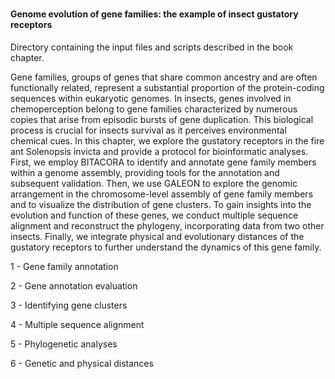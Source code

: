 #

#### Genome evolution of gene families: the example of insect gustatory receptors


Directory containing the input files and scripts described in the book chapter.


Gene families, groups of genes that share common ancestry and are often functionally related, represent a substantial proportion of the protein-coding sequences within eukaryotic genomes. In insects, genes involved in chemoperception belong to gene families characterized by numerous copies that arise from episodic bursts of gene duplication. This biological process is crucial for insects survival as it perceives environmental chemical cues. In this chapter, we explore the gustatory receptors in the fire ant Solenopsis invicta and provide a protocol for bioinformatic analyses. First, we employ BITACORA to identify and annotate gene family members within a genome assembly, providing tools for the annotation and subsequent validation. Then, we use GALEON to explore the genomic arrangement in the chromosome-level assembly of gene family members and to visualize the distribution of gene clusters. To gain insights into the evolution and function of these genes, we conduct multiple sequence alignment and reconstruct the phylogeny, incorporating data from two other insects. Finally, we integrate physical and evolutionary distances of the gustatory receptors to further understand the dynamics of this gene family.


1 - Gene family annotation

2 - Gene annotation evaluation

3 - Identifying gene clusters

4 - Multiple sequence alignment

5 - Phylogenetic analyses

6 - Genetic and physical distances


